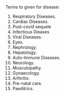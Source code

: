 Terms to given for disease:

1. Respiratory Diseases.
2. Cardiac Diseases.
3. Post-covid sequele
4. Infectious Dieases
12. Viral Diseases.
13. Eyes.
14. Nephrology.
15. Hepatology.
16. Auto-Immune Diseases.
17. Neurology.
18. Musculopathy.
19. Gynaecology.
20. Arthritis.
21. Pre-natal care.
22. Paeditrics.